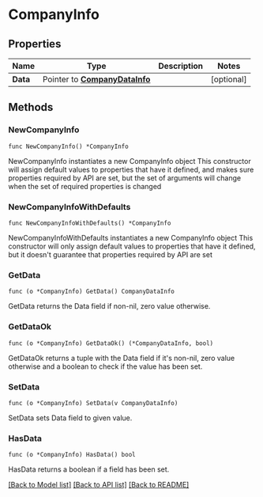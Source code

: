 # CompanyInfo

## Properties

Name | Type | Description | Notes
------------ | ------------- | ------------- | -------------
**Data** | Pointer to [**CompanyDataInfo**](CompanyDataInfo.md) |  | [optional] 

## Methods

### NewCompanyInfo

`func NewCompanyInfo() *CompanyInfo`

NewCompanyInfo instantiates a new CompanyInfo object
This constructor will assign default values to properties that have it defined,
and makes sure properties required by API are set, but the set of arguments
will change when the set of required properties is changed

### NewCompanyInfoWithDefaults

`func NewCompanyInfoWithDefaults() *CompanyInfo`

NewCompanyInfoWithDefaults instantiates a new CompanyInfo object
This constructor will only assign default values to properties that have it defined,
but it doesn't guarantee that properties required by API are set

### GetData

`func (o *CompanyInfo) GetData() CompanyDataInfo`

GetData returns the Data field if non-nil, zero value otherwise.

### GetDataOk

`func (o *CompanyInfo) GetDataOk() (*CompanyDataInfo, bool)`

GetDataOk returns a tuple with the Data field if it's non-nil, zero value otherwise
and a boolean to check if the value has been set.

### SetData

`func (o *CompanyInfo) SetData(v CompanyDataInfo)`

SetData sets Data field to given value.

### HasData

`func (o *CompanyInfo) HasData() bool`

HasData returns a boolean if a field has been set.


[[Back to Model list]](../README.md#documentation-for-models) [[Back to API list]](../README.md#documentation-for-api-endpoints) [[Back to README]](../README.md)


